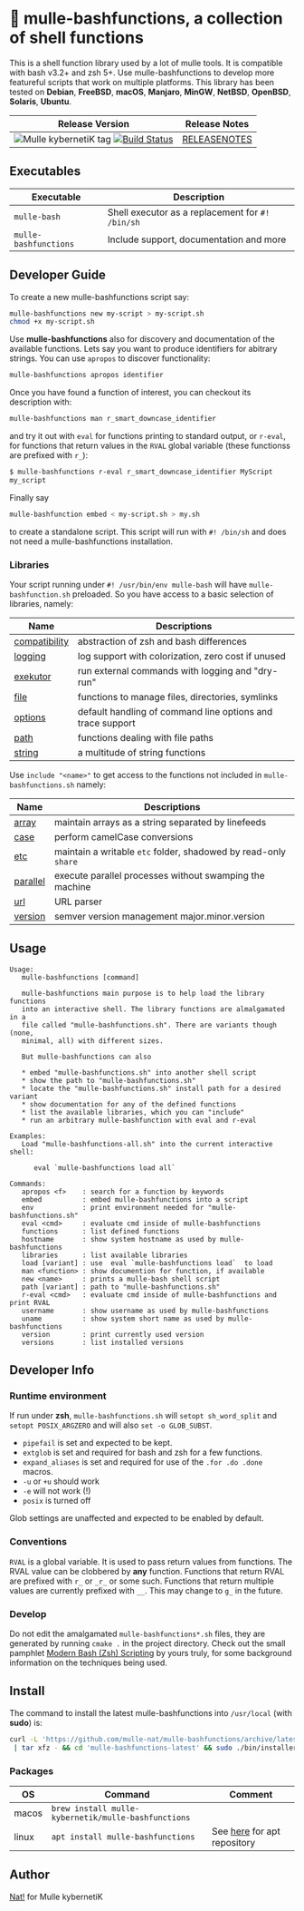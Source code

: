 # 🥊 mulle-bashfunctions, a collection of shell functions

This is a shell function library used by a lot of mulle tools. It is
compatible with bash v3.2+ and zsh 5+. Use mulle-bashfunctions to develop more
featureful scripts that work on multiple platforms. This library has been
tested on **Debian**, **FreeBSD**, **macOS**, **Manjaro**, **MinGW**,
**NetBSD**, **OpenBSD**, **Solaris**, **Ubuntu**.

| Release Version                                       | Release Notes
|-------------------------------------------------------|--------------
| ![Mulle kybernetiK tag](https://img.shields.io/github/tag/mulle-nat/mulle-bashfunctions.svg?branch=release) [![Build Status](https://github.com/mulle-nat/mulle-bashfunctions/workflows/CI/badge.svg?branch=release)](//github.com/mulle-nat/mulle-bashfunctions/actions) | [RELEASENOTES](RELEASENOTES.md) |

## Executables

| Executable            | Description
|-----------------------|--------------------------------
| `mulle-bash`          | Shell executor as a replacement for `#! /bin/sh`
| `mulle-bashfunctions` | Include support, documentation and more


## Developer Guide

To create a new mulle-bashfunctions script say:

``` sh
mulle-bashfunctions new my-script > my-script.sh
chmod +x my-script.sh
```

Use **mulle-bashfunctions** also for discovery and documentation of the
available functions. Lets say you want to produce identifiers
for abitrary strings. You can use `apropos` to discover functionality:

``` sh
mulle-bashfunctions apropos identifier
```

Once you have found a function of interest, you can checkout its description
with:


``` sh
mulle-bashfunctions man r_smart_downcase_identifier
```
and try it out with `eval` for functions printing to standard output,
or `r-eval`, for functions that return values in the `RVAL` global variable
(these functionss are prefixed with `r_`):


``` sh
$ mulle-bashfunctions r-eval r_smart_downcase_identifier MyScript
my_script
```

Finally say

```sh
mulle-bashfunction embed < my-script.sh > my.sh
```

to create a standalone script. This script will run with `#! /bin/sh` and does
not need a mulle-bashfunctions installation.


### Libraries

Your script running under `#! /usr/bin/env mulle-bash` will have
`mulle-bashfunction.sh` preloaded. So you have access to a basic selection
of libraries, namely:


| Name                                        | Descriptions                                        |
|---------------------------------------------|-----------------------------------------------------|
| [compatibility](src/mulle-compatibility.sh) | abstraction of zsh and bash differences             |
| [logging](src/mulle-logging.sh)             | log support with colorization, zero cost if unused  |
| [exekutor](src/mulle-exekutor.sh)           | run external commands with logging and "dry-run"    |
| [file](src/mulle-file.sh)                   | functions to manage files, directories, symlinks    |
| [options](src/mulle-options.sh)             | default handling of command line options and trace support |
| [path](src/mulle-path.sh)                   | functions dealing with file paths                   |
| [string](src/mulle-string.sh)               | a multitude of string functions                     |


Use `include "<name>"` to get access to the functions not included in
`mulle-bashfunctions.sh` namely:

| Name                              | Descriptions                                                    |
|-----------------------------------|-----------------------------------------------------------------|
| [array](src/mulle-array.sh)       | maintain arrays as a string separated by linefeeds              |
| [case](src/mulle-case.sh)         | perform camelCase conversions                                   |
| [etc](src/mulle-etc.sh)           | maintain a writable `etc` folder, shadowed by read-only `share` |
| [parallel](src/mulle-parallel.sh) | execute parallel processes without swamping the machine         |
| [url](src/mulle-url.sh)           | URL parser                                                      |
| [version](src/mulle-version.sh)   | semver version management major.minor.version                   |


## Usage

```
Usage:
   mulle-bashfunctions [command]

   mulle-bashfunctions main purpose is to help load the library functions
   into an interactive shell. The library functions are almalgamated in a
   file called "mulle-bashfunctions.sh". There are variants though (none,
   minimal, all) with different sizes.

   But mulle-bashfunctions can also

   * embed "mulle-bashfunctions.sh" into another shell script
   * show the path to "mulle-bashfunctions.sh"
   * locate the "mulle-bashfunctions.sh" install path for a desired variant
   * show documentation for any of the defined functions
   * list the available libraries, which you can "include"
   * run an arbitrary mulle-bashfunction with eval and r-eval

Examples:
   Load "mulle-bashfunctions-all.sh" into the current interactive shell:

      eval `mulle-bashfunctions load all`

Commands:
   apropos <f>    : search for a function by keywords
   embed          : embed mulle-bashfunctions into a script
   env            : print environment needed for "mulle-bashfunctions.sh"
   eval <cmd>     : evaluate cmd inside of mulle-bashfunctions
   functions      : list defined functions
   hostname       : show system hostname as used by mulle-bashfunctions
   libraries      : list available libraries
   load [variant] : use  eval `mulle-bashfunctions load`  to load
   man <function> : show documention for function, if available
   new <name>     : prints a mulle-bash shell script
   path [variant] : path to "mulle-bashfunctions.sh"
   r-eval <cmd>   : evaluate cmd inside of mulle-bashfunctions and print RVAL
   username       : show username as used by mulle-bashfunctions
   uname          : show system short name as used by mulle-bashfunctions
   version        : print currently used version
   versions       : list installed versions

```



## Developer Info

### Runtime environment

If run under **zsh**, `mulle-bashfunctions.sh` will `setopt sh_word_split`
and `setopt POSIX_ARGZERO` and will also `set -o GLOB_SUBST`.

* `pipefail` is set and expected to be kept.
* `extglob` is set and required for bash and zsh for a few functions.
* `expand_aliases` is set and required for use of the `.for .do .done` macros.
* `-u` or `+u` should work
* `-e` will not work (!)
* `posix` is turned off

Glob settings are unaffected and expected to be enabled by default.

### Conventions

`RVAL` is a global variable. It is used to pass return values from functions.
The RVAL value can be clobbered by **any** function. Functions that return RVAL
are prefixed with `r_` or `_r_` or some such. Functions that return multiple
values are currently prefixed with `__`. This may change to `g_` in the
future.


### Develop

Do not edit the amalgamated `mulle-bashfunctions*.sh` files, they are generated
by running `cmake .` in the project directory.
Check out the small pamphlet [Modern Bash (Zsh) Scripting](https://www.mulle-kybernetik.com/modern-bash-scripting)
by yours truly, for some background information on the techniques being used.








## Install

The command to install the latest mulle-bashfunctions into `/usr/local` (with **sudo**) is:

``` bash
curl -L 'https://github.com/mulle-nat/mulle-bashfunctions/archive/latest.tar.gz' \
 | tar xfz - && cd 'mulle-bashfunctions-latest' && sudo ./bin/installer /usr/local
```

### Packages

| OS    | Command                            | Comment
|-------|------------------------------------|-------------------------
| macos | `brew install mulle-kybernetik/mulle-bashfunctions` | 
| linux | `apt install mulle-bashfunctions` | See [here](https://github.com/mulle-sde/mulle-sde-developer#debian-mulle-kybernetik-repository) for apt repository


## Author

[Nat!](https://mulle-kybernetik.com/weblog) for Mulle kybernetiK


